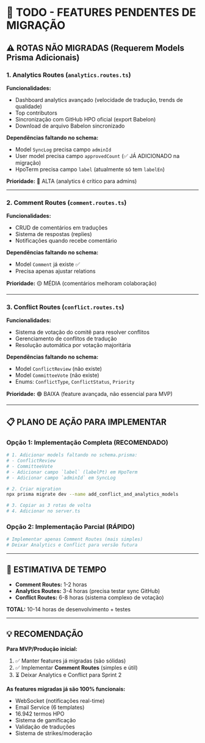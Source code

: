 # 🚧 TODO - FEATURES PENDENTES DE MIGRAÇÃO

## ⚠️ ROTAS NÃO MIGRADAS (Requerem Models Prisma Adicionais)

### 1. **Analytics Routes** (`analytics.routes.ts`)
**Funcionalidades:**
- Dashboard analytics avançado (velocidade de tradução, trends de qualidade)
- Top contributors
- Sincronização com GitHub HPO oficial (export Babelon)
- Download de arquivo Babelon sincronizado

**Dependências faltando no schema:**
- Model `SyncLog` precisa campo `adminId` 
- User model precisa campo `approvedCount` (✅ JÁ ADICIONADO na migração)
- HpoTerm precisa campo `label` (atualmente só tem `labelEn`)

**Prioridade:** 🔴 ALTA (analytics é crítico para admins)

---

### 2. **Comment Routes** (`comment.routes.ts`)
**Funcionalidades:**
- CRUD de comentários em traduções
- Sistema de respostas (replies)
- Notificações quando recebe comentário

**Dependências faltando no schema:**
- Model `Comment` já existe ✅
- Precisa apenas ajustar relations

**Prioridade:** 🟡 MÉDIA (comentários melhoram colaboração)

---

### 3. **Conflict Routes** (`conflict.routes.ts`)
**Funcionalidades:**
- Sistema de votação do comitê para resolver conflitos
- Gerenciamento de conflitos de tradução
- Resolução automática por votação majoritária

**Dependências faltando no schema:**
- Model `ConflictReview` (não existe)
- Model `CommitteeVote` (não existe)
- Enums: `ConflictType`, `ConflictStatus`, `Priority`

**Prioridade:** 🟢 BAIXA (feature avançada, não essencial para MVP)

---

## 📋 PLANO DE AÇÃO PARA IMPLEMENTAR

### Opção 1: Implementação Completa (RECOMENDADO)
```bash
# 1. Adicionar models faltando no schema.prisma:
# - ConflictReview
# - CommitteeVote  
# - Adicionar campo `label` (labelPt) em HpoTerm
# - Adicionar campo `adminId` em SyncLog

# 2. Criar migration
npx prisma migrate dev --name add_conflict_and_analytics_models

# 3. Copiar as 3 rotas de volta
# 4. Adicionar no server.ts
```

### Opção 2: Implementação Parcial (RÁPIDO)
```bash
# Implementar apenas Comment Routes (mais simples)
# Deixar Analytics e Conflict para versão futura
```

---

## 🎯 ESTIMATIVA DE TEMPO

- **Comment Routes:** 1-2 horas
- **Analytics Routes:** 3-4 horas (precisa testar sync GitHub)
- **Conflict Routes:** 6-8 horas (sistema complexo de votação)

**TOTAL:** 10-14 horas de desenvolvimento + testes

---

## 💡 RECOMENDAÇÃO

**Para MVP/Produção inicial:**
1. ✅ Manter features já migradas (são sólidas)
2. ✅ Implementar **Comment Routes** (simples e útil)
3. ⏳ Deixar Analytics e Conflict para Sprint 2

**As features migradas já são 100% funcionais:**
- WebSocket (notificações real-time)
- Email Service (6 templates)
- 16.942 termos HPO
- Sistema de gamificação
- Validação de traduções
- Sistema de strikes/moderação
